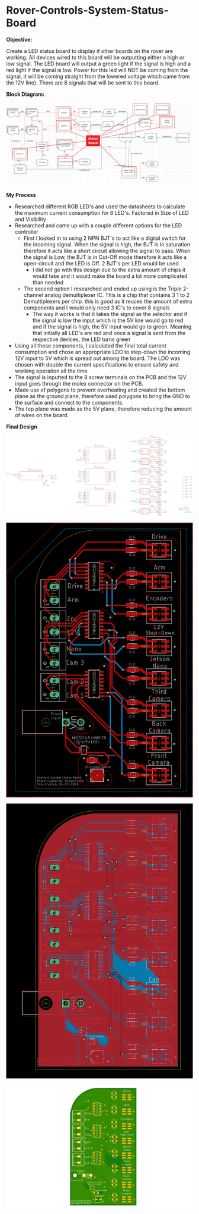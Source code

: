 # Rover-Controls-System-Status-Board

**Objective:**

Create a LED status board to display if other boards on the rover are working. All devices wired to this board will be outputting either a high or low signal. The LED board will output a green light if the signal is high and a red light if the signal is low. Power for this led will NOT be coming from the signal, it will be coming straight from the lowered voltage which came from the 12V line). There are 8 signals that will be sent to this board. 

**Block Diagram:**

<img src="Rover Block Diagram.png">


**My Process**
- Researched different RGB LED's and used the datasheets to calculate the maximum current consumption for 8 LED's. Factored in Size of LED and Visibility
- Researched and came up with a couple different options for the LED controller
  - First I looked in to using 2 NPN BJT's to act like a digital switch for the incoming signal. When the signal is high, the BJT is in saturation therefore it acts like a short circuit allowing the signal to pass. When the signal is Low, the BJT is in Cut-Off mode therefore it acts like a open-circuit and the LED is Off. 2 BJT's per LED would be used
    - I did not go with this design due to the extra amount of chips it would take and it would make the board a lot more complicated than needed
  - The second option I researched and ended up using is the Triple 2-channel analog demultiplexer IC. This is a chip that contains 3 1 to 2 Demultiplexers per chip. this is good as it reuces the amount of extra components and I would only need 3 IC's to cover 8 signals
    - The way it works is that it takes the signal as the selector and if the signal is low the input which is the 5V line would go to red and if the signal is high, the 5V input would go to green. Meaning that initially all LED's are red and once a signal is sent from the respective devices, the LED turns green
- Using all these components, I calculated the final total current consumption and chose an appropriate LDO to step-down the incoming 12V input to 5V which is spread out among the board. The LDO was chosen with double the current specifications to ensure safety and working operation all the time
- The signal is inputted to the 8 screw terminals on the PCB and the 12V input goes through the molex connector on the PCB.
- Made use of polygons to prevent overheating and created the bottom plane as the ground plane, therefore used polygons to bring the GND to the surface and connect to the components.
- The top plane was made as the 5V plane, therefore reducing the amount of wires on the board. 

**Final Design**
<p align="center">
  <img src="Images/Schematic.png">
</p>
<p align="center">
  <img src="Images/Board.png">
</p>
<p align="center">
  <img src="Images/BoardRatsnest.png">
</p>
<p align="center">
  <img src="Images/LEDStatusBoard.png">
</p>


